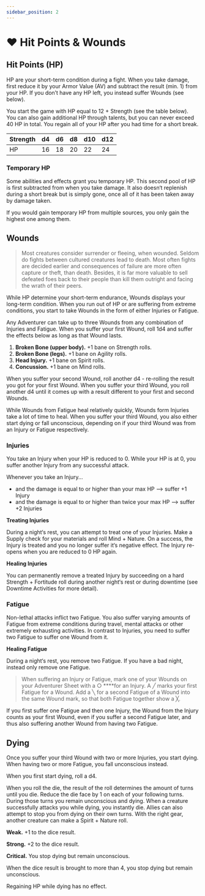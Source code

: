 ```yaml
---
sidebar_position: 2
---
```


# ❤️ Hit Points & Wounds

## Hit Points (HP)

HP are your short-term condition during a fight. When you take damage, first reduce it by your Armor Value (AV) and subtract the result (min. 1) from your HP. If you don’t have any HP left, you instead suffer Wounds (see below).

You start the game with HP equal to 12 + Strength (see the table below). You can also gain additional HP through talents, but you can never exceed 40 HP in total. You regain all of your HP after you had time for a short break.

| Strength | d4 | d6 | d8 | d10 | d12 |
| --- | --- | --- | --- | --- | --- |
| HP | 16 | 18 | 20 | 22 | 24 |

### Temporary HP

Some abilities and effects grant you temporary HP. This second pool of HP is first subtracted from when you take damage. It also doesn‘t replenish during a short break but is simply gone, once all of it has been taken away by damage taken.

If you would gain temporary HP from multiple sources, you only gain the highest one among them.

## Wounds

> Most creatures consider surrender or fleeing, when wounded. Seldom do fights between cultured creatures lead to death. Most often fights are decided earlier and consequences of failure are more often capture or theft, than death.
Besides, it is far more valuable to sell defeated foes back to their people than kill them outright and facing the wrath of their peers.
> 

While HP determine your short-term endurance, Wounds displays your long-term condition. When you run out of HP or are suffering from extreme conditions, you start to take Wounds in the form of either Injuries or Fatigue. 

Any Adventurer can take up to three Wounds from any combination of Injuries and Fatigue. When you suffer your first Wound, roll 1d4 and suffer the effects below as long as that Wound lasts.

1. **Broken Bone (upper body).** +1 bane on Strength rolls.
2. **Broken Bone (legs).** +1 bane on Agility rolls.
3. **Head Injury.** +1 bane on Spirit rolls.
4. **Concussion.** +1 bane on Mind rolls.

When you suffer your second Wound, roll another d4 - re-rolling the result you got for your first Wound. When you suffer your third Wound, you roll another d4 until it comes up with a result different to your first and second Wounds.

While Wounds from Fatigue heal relatively quickly, Wounds form Injuries take a lot of time to heal. When you suffer your third Wound, you also either start dying or fall unconscious, depending on if your third Wound was from an Injury or Fatigue respectively.

### Injuries

You take an Injury when your HP is reduced to 0. While your HP is at 0, you suffer another Injury from any successful attack.

Whenever you take an Injury…

- and the damage is equal to or higher than your max HP —> suffer +1 Injury
- and the damage is equal to or higher than twice your max HP —> suffer +2 Injuries

**Treating Injuries**

During a night‘s rest, you can attempt to treat one of your Injuries. Make a Supply check for your materials and roll Mind + Nature. On a success, the Injury is treated and you no longer suffer it‘s negative effect. The Injury re-opens when you are reduced to 0 HP again.

**Healing Injuries**

You can permanently remove a treated Injury by succeeding on a hard Strength + Fortitude roll during another night‘s rest or during downtime (see Downtime Activities for more detail).

### Fatigue

Non-lethal attacks inflict two Fatigue. You also suffer varying amounts of Fatigue from extreme conditions during travel, mental attacks or other extremely exhausting activities. In contrast to Injuries, you need to suffer two Fatigue to suffer one Wound from it.

**Healing Fatigue**

During a night‘s rest, you remove two Fatigue. If you have a bad night, instead only remove one Fatigue.

> When suffering an Injury or Fatigue, mark one of your Wounds on your Adventurer Sheet with a ○ ****for an Injury. A ╱ marks your first Fatigue for a Wound. Add a ╲ for a second Fatigue of a Wound into the same Wound mark, so that both Fatigue together show a ╳.

If you first suffer one Fatigue and then one Injury, the Wound from the Injury counts as your first Wound, even if you suffer a second Fatigue later, and thus also suffering another Wound from having two Fatigue.
> 

## Dying

Once you suffer your third Wound with two or more Injuries, you start dying. When having two or more Fatigue, you fall unconscious instead.

When you first start dying, roll a d4.

When you roll the die, the result of the roll determines the amount of turns until you die. Reduce the die face by 1 on each of your following turns. During those turns you remain unconscious and dying. When a creature successfully attacks you while dying, you instantly die. Allies can also attempt to stop you from dying on their own turns. With the right gear, another creature can make a Spirit + Nature roll.

**Weak.** +1 to the dice result.

**Strong.** +2 to the dice result.

**Critical.** You stop dying but remain unconscious.

When the dice result is brought to more than 4, you stop dying but remain unconscious.

Regaining HP while dying has no effect.